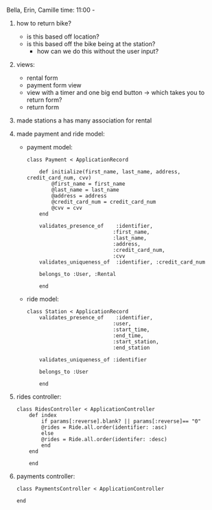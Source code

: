 Bella, Erin, Camille 
time: 11:00 - 

1. how to return bike? 
    - is this based off location? 
    - is this based off the bike being at the station? 
        - how can we do this without the user input?

2. views: 
    - rental form 
    - payment form view
    - view with a timer and one big end button -> which takes you to return form?
    - return form 

3. made stations a has many association for rental

4. made payment and ride model:
    - payment model: 
        ```ruby: 
        class Payment < ApplicationRecord

            def initialize(first_name, last_name, address, credit_card_num, cvv)
                @first_name = first_name
                @last_name = last_name
                @address = address 
                @credit_card_num = credit_card_num
                @cvv = cvv
            end
            
            validates_presence_of    :identifier,
                                    :first_name,
                                    :last_name,
                                    :address,
                                    :credit_card_num,
                                    :cvv
            validates_uniqueness_of  :identifier, :credit_card_num
            
            belongs_to :User, :Rental
            
            end
        ```

    - ride model:
        ```ruby:
        class Station < ApplicationRecord
            validates_presence_of    :identifier,
                                    :user,
                                    :start_time,
                                    :end_time,
                                    :start_station,
                                    :end_station
                                    
            validates_uniqueness_of :identifier
            
            belongs_to :User
            
            end
        ```

5. rides controller: 
    ```ruby: 
    class RidesController < ApplicationController  
        def index
            if params[:reverse].blank? || params[:reverse]== "0"
            @rides = Ride.all.order(identifier: :asc)
            else
            @rides = Ride.all.order(identifer: :desc)
            end
        end

        end
    ```

6. payments controller:
    ```ruby: 
    class PaymentsController < ApplicationController
  
    end    
    ```
 